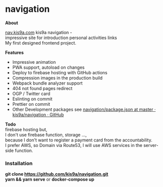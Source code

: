 # navigation

**About**

[nav.kis9a.com](https://nav.kis9a.com/)
kis9a navigation -  
impressive site for introduction personal activities links  
My first designed frontend project.

**Features**

- Impressive animation
- PWA support, autoload on changes
- Deploy to firebase hosting with GitHub actions
- Compression images in the production build
- Webpack bundle analyzer support
- 404 not found pages redirect
- OGP / Twitter card
- Eslinting on commit
- Prettier on commit
- Other Development packages see [navigation/package.json at master · kis9a/navigation · GitHub](https://github.com/kis9a/navigation/blob/master/package.json)

**Todo**  
firebase hosting but,  
 I don't use firebase function, storage ...,  
 because I don't want to register a payment card from the accountability.  
 I prefer AWS, so Domain via Route53, I will use AWS services in the server-side function.

### Installation

**git clone https://github.com/kis9a/navigation.git**  
**yarn && yarn serve** or **docker-compose up**
